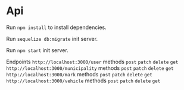 # Api

Run `npm install` to install dependencies.

Run `sequelize db:migrate` init server.

Run `npm start` init server.

Endpoints
`http://localhost:3000/user` methods `post` `patch` `delete` `get`
`http://localhost:3000/municipality` methods `post` `patch` `delete` `get`
`http://localhost:3000/mark` methods `post` `patch` `delete` `get`
`http://localhost:3000/vehicle` methods `post` `patch` `delete` `get`
